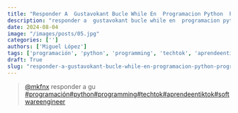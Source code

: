 ```yaml
---
title: "Responder A  Gustavokant Bucle While En  Programacion Python  Programming  Techtok  Aprendeentiktok Softwareengineer"
description: "responder a  gustavokant bucle while en  programacion python  programming  techtok  aprendeentiktok softwareengineer"
date: 2024-08-04
image: "/images/posts/05.jpg"
categories: ['']
authors: ['Miguel López']
tags: ['programación', 'python', 'programming', 'techtok', 'aprendeentiktok', 'softwareengineer']
draft: True
slug: "responder-a-gustavokant-bucle-while-en-programacion-python-programming-techtok-aprendeentiktok-softwareengineer"
---
```


<blockquote class="tiktok-embed" cite="{https://www.tiktok.com/@mkfnx/video/6993823252166577413}" data-video-id="6993823252166577413" style="max-width: 605px;min-width: 325px;" > <section> <a target="_blank" title="@mkfnx" href="https://www.tiktok.com/@mkfnx?refer=embed">@mkfnx</a> responder a  gu </section> <a title="programación" target="_blank" href="https://www.tiktok.com/tag/programación?refer=embed">#programación</a><a title="python" target="_blank" href="https://www.tiktok.com/tag/python?refer=embed">#python</a><a title="programming" target="_blank" href="https://www.tiktok.com/tag/programming?refer=embed">#programming</a><a title="techtok" target="_blank" href="https://www.tiktok.com/tag/techtok?refer=embed">#techtok</a><a title="aprendeentiktok" target="_blank" href="https://www.tiktok.com/tag/aprendeentiktok?refer=embed">#aprendeentiktok</a><a title="softwareengineer" target="_blank" href="https://www.tiktok.com/tag/softwareengineer?refer=embed">#softwareengineer</a> </blockquote> <script async src="https://www.tiktok.com/embed.js"></script>

